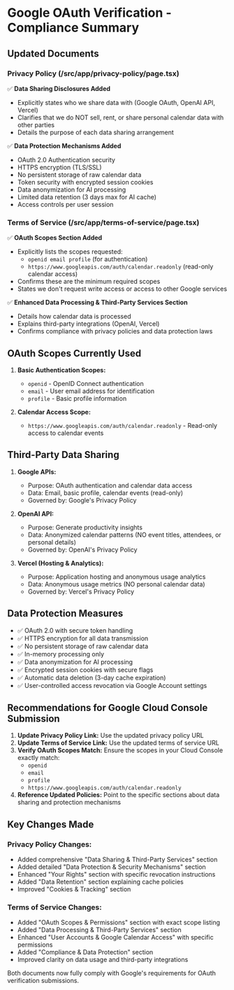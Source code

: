 # Google OAuth Verification - Compliance Summary

## Updated Documents

### Privacy Policy (/src/app/privacy-policy/page.tsx)

✅ **Data Sharing Disclosures Added**

- Explicitly states who we share data with (Google OAuth, OpenAI API, Vercel)
- Clarifies that we do NOT sell, rent, or share personal calendar data with other parties
- Details the purpose of each data sharing arrangement

✅ **Data Protection Mechanisms Added**

- OAuth 2.0 Authentication security
- HTTPS encryption (TLS/SSL)
- No persistent storage of raw calendar data
- Token security with encrypted session cookies
- Data anonymization for AI processing
- Limited data retention (3 days max for AI cache)
- Access controls per user session

### Terms of Service (/src/app/terms-of-service/page.tsx)

✅ **OAuth Scopes Section Added**

- Explicitly lists the scopes requested:
  - `openid email profile` (for authentication)
  - `https://www.googleapis.com/auth/calendar.readonly` (read-only calendar access)
- Confirms these are the minimum required scopes
- States we don't request write access or access to other Google services

✅ **Enhanced Data Processing & Third-Party Services Section**

- Details how calendar data is processed
- Explains third-party integrations (OpenAI, Vercel)
- Confirms compliance with privacy policies and data protection laws

## OAuth Scopes Currently Used

1. **Basic Authentication Scopes:**

   - `openid` - OpenID Connect authentication
   - `email` - User email address for identification
   - `profile` - Basic profile information

2. **Calendar Access Scope:**
   - `https://www.googleapis.com/auth/calendar.readonly` - Read-only access to calendar events

## Third-Party Data Sharing

1. **Google APIs:**

   - Purpose: OAuth authentication and calendar data access
   - Data: Email, basic profile, calendar events (read-only)
   - Governed by: Google's Privacy Policy

2. **OpenAI API:**

   - Purpose: Generate productivity insights
   - Data: Anonymized calendar patterns (NO event titles, attendees, or personal details)
   - Governed by: OpenAI's Privacy Policy

3. **Vercel (Hosting & Analytics):**
   - Purpose: Application hosting and anonymous usage analytics
   - Data: Anonymous usage metrics (NO personal calendar data)
   - Governed by: Vercel's Privacy Policy

## Data Protection Measures

- ✅ OAuth 2.0 with secure token handling
- ✅ HTTPS encryption for all data transmission
- ✅ No persistent storage of raw calendar data
- ✅ In-memory processing only
- ✅ Data anonymization for AI processing
- ✅ Encrypted session cookies with secure flags
- ✅ Automatic data deletion (3-day cache expiration)
- ✅ User-controlled access revocation via Google Account settings

## Recommendations for Google Cloud Console Submission

1. **Update Privacy Policy Link:** Use the updated privacy policy URL
2. **Update Terms of Service Link:** Use the updated terms of service URL
3. **Verify OAuth Scopes Match:** Ensure the scopes in your Cloud Console exactly match:
   - `openid`
   - `email`
   - `profile`
   - `https://www.googleapis.com/auth/calendar.readonly`
4. **Reference Updated Policies:** Point to the specific sections about data sharing and protection mechanisms

## Key Changes Made

### Privacy Policy Changes:

- Added comprehensive "Data Sharing & Third-Party Services" section
- Added detailed "Data Protection & Security Mechanisms" section
- Enhanced "Your Rights" section with specific revocation instructions
- Added "Data Retention" section explaining cache policies
- Improved "Cookies & Tracking" section

### Terms of Service Changes:

- Added "OAuth Scopes & Permissions" section with exact scope listing
- Added "Data Processing & Third-Party Services" section
- Enhanced "User Accounts & Google Calendar Access" with specific permissions
- Added "Compliance & Data Protection" section
- Improved clarity on data usage and third-party integrations

Both documents now fully comply with Google's requirements for OAuth verification submissions.
